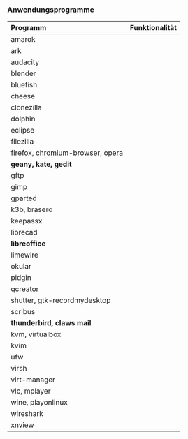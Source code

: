 ### Anwendungsprogramme

| Programm | Funktionalität |
| :--- | :--- |
| amarok |  |
| ark |  |
| audacity |  |
| blender |  |
| bluefish |  |
| cheese |  |
| clonezilla |  |
| dolphin |  |
| eclipse |  |
| filezilla |  |
| firefox, chromium-browser, opera |  |
| **geany, kate, gedit** |  |
| gftp |  |
| gimp |  |
| gparted |  |
| k3b, brasero |  |
| keepassx |  |
| librecad |  |
| **libreoffice** |  |
| limewire |  |
| okular |  |
| pidgin |  |
| qcreator |  |
| shutter, gtk-recordmydesktop |  |
| scribus |  |
| **thunderbird, claws mail** |  |
| kvm, virtualbox |  |
| kvim |  |
| ufw |  |
| virsh |  |
| virt-manager |  |
| vlc, mplayer |  |
| wine, playonlinux |  |
| wireshark |  |
| xnview |  |



